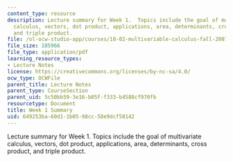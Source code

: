 ```yaml
---
content_type: resource
description: Lecture summary for Week 1.  Topics include the goal of multivariate
  calculus, vectors, dot product, applications, area, determinants, cross product,
  and triple product.
file: /ol-ocw-studio-app/courses/18-02-multivariable-calculus-fall-2007/649253ba60d11b0598cc58e9dcf58142_lec_week1.pdf
file_size: 185966
file_type: application/pdf
learning_resource_types:
- Lecture Notes
license: https://creativecommons.org/licenses/by-nc-sa/4.0/
ocw_type: OCWFile
parent_title: Lecture Notes
parent_type: CourseSection
parent_uid: 5c50bb59-3e16-b05f-f333-b4588cf970fb
resourcetype: Document
title: Week 1 Summary
uid: 649253ba-60d1-1b05-98cc-58e9dcf58142
---
```

Lecture summary for Week 1.  Topics include the goal of multivariate calculus, vectors, dot product, applications, area, determinants, cross product, and triple product.